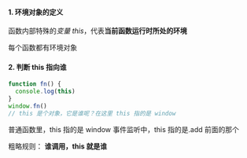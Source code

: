 #### 1. 环境对象的定义

函数内部特殊的*变量 this*，代表**当前函数运行时所处的环境**

每个函数都有环境对象

#### 2. 判断 this 指向谁

~~~javascript
function fn() {
  console.log(this)
}
window.fn()
// this 是个对象，它是谁呢？在这里 this 指的是 window
~~~

普通函数里，this 指的是 window
事件监听中，this 指的是.add 前面的那个

粗略规则：
**谁调用，this 就是谁**

